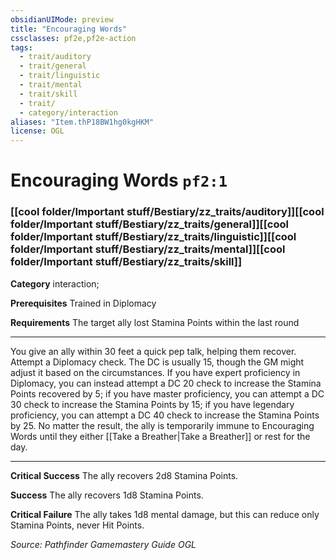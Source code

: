 ```yaml
---
obsidianUIMode: preview
title: "Encouraging Words"
cssclasses: pf2e,pf2e-action
tags:
  - trait/auditory
  - trait/general
  - trait/linguistic
  - trait/mental
  - trait/skill
  - trait/
  - category/interaction
aliases: "Item.thP18BW1hg0kgHKM"
license: OGL
---
```

# Encouraging Words `pf2:1`

### [[cool folder/Important stuff/Bestiary/zz_traits/auditory]][[cool folder/Important stuff/Bestiary/zz_traits/general]][[cool folder/Important stuff/Bestiary/zz_traits/linguistic]][[cool folder/Important stuff/Bestiary/zz_traits/mental]][[cool folder/Important stuff/Bestiary/zz_traits/skill]]

**Category** interaction; 




**Prerequisites** Trained in Diplomacy

**Requirements** The target ally lost Stamina Points within the last round

* * *

You give an ally within 30 feet a quick pep talk, helping them recover. Attempt a Diplomacy check. The DC is usually 15, though the GM might adjust it based on the circumstances. If you have expert proficiency in Diplomacy, you can instead attempt a DC 20 check to increase the Stamina Points recovered by 5; if you have master proficiency, you can attempt a DC 30 check to increase the Stamina Points by 15; if you have legendary proficiency, you can attempt a DC 40 check to increase the Stamina Points by 25. No matter the result, the ally is temporarily immune to Encouraging Words until they either [[Take a Breather|Take a Breather]] or rest for the day.

* * *

**Critical Success** The ally recovers 2d8 Stamina Points.

**Success** The ally recovers 1d8 Stamina Points.

**Critical Failure** The ally takes 1d8 mental damage, but this can reduce only Stamina Points, never Hit Points.

*Source: Pathfinder Gamemastery Guide*
*OGL*